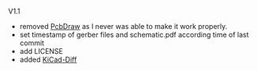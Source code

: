 V1.1
- removed [PcbDraw](https://github.com/yaqwsx/PcbDraw) as I never was able to make it work properly. 
- set timestamp of gerber files and schematic.pdf according time of last commit
- add LICENSE
- added [KiCad-Diff](https://github.com/Gasman2014/KiCad-Diff)